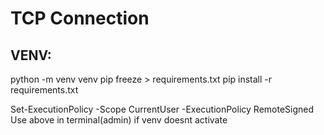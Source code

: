 
# TCP Connection

## VENV:

python -m venv venv
pip freeze > requirements.txt
pip install -r requirements.txt

Set-ExecutionPolicy -Scope CurrentUser -ExecutionPolicy RemoteSigned
Use above in terminal(admin) if venv doesnt activate